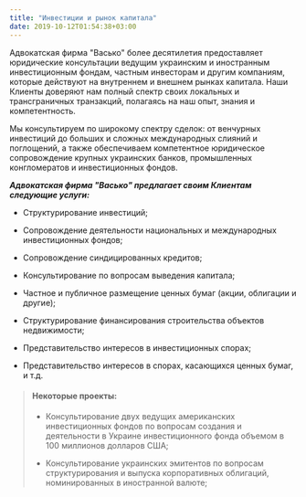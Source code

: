 ```yaml
---
title: "Инвестиции и рынок капитала"
date: 2019-10-12T01:54:38+03:00
---
```


Адвокатская фирма "Васько" более десятилетия предоставляет юридические консультации ведущим украинским и иностранным инвестиционным фондам, частным инвесторам и другим компаниям, которые действуют на внутреннем и внешнем рынках капитала. Наши Клиенты доверяют нам полный спектр своих локальных и трансграничных транзакций, полагаясь на наш опыт, знания и компетентность.

Мы консультируем по широкому спектру сделок: от венчурных инвестиций до больших и сложных международных слияний и поглощений, а также обеспечиваем компетентное юридическое сопровождение крупных украинских банков, промышленных конгломератов и инвестиционных фондов.

***Адвокатская фирма "Васько" предлагает своим Клиентам следующие услуги:***

- Структурирование инвестиций;

- Сопровождение деятельности национальных и международных инвестиционных фондов;

- Сопровождение синдицированных кредитов;

- Консультирование по вопросам выведения капитала;

- Частное и публичное размещение ценных бумаг (акции, облигации и другие);

- Структурирование финансирования строительства объектов недвижимости;

- Представительство интересов в инвестиционных спорах;

- Представительство интересов в спорах, касающихся ценных бумаг, и т.д.

> #### Некоторые проекты:
>
> - Консультирование двух ведущих американских инвестиционных фондов по вопросам создания и деятельности в Украине инвестиционного фонда объемом в 100 миллионов долларов США;
>
> - Консультирование украинских эмитентов по вопросам структурирования и выпуска корпоративных облигаций, номинированных в иностранной валюте;
